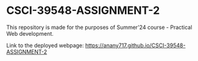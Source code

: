 # CSCI-39548-ASSIGNMENT-2
This repository is made for the purposes of Summer'24 course - Practical Web development.

Link to the deployed webpage: https://anany717.github.io/CSCI-39548-ASSIGNMENT-2
